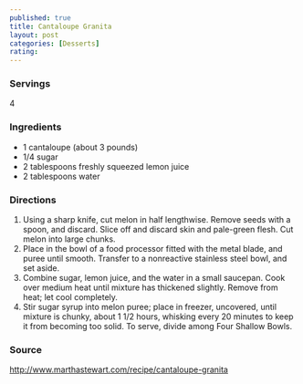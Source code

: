 ```yaml
---
published: true
title: Cantaloupe Granita
layout: post
categories: [Desserts]
rating: 
---
```

### Servings
4

### Ingredients
- 1 cantaloupe (about 3 pounds)
- 1/4 sugar
- 2 tablespoons freshly squeezed lemon juice
- 2 tablespoons water




### Directions
1. Using a sharp knife, cut melon in half lengthwise. Remove seeds with a spoon, and discard. Slice off and discard skin and pale-green flesh. Cut melon into large chunks.
2. Place in the bowl of a food processor fitted with the metal blade, and puree until smooth. Transfer to a nonreactive stainless steel bowl, and set aside.
3. Combine sugar, lemon juice, and the water in a small saucepan. Cook over medium heat until mixture has thickened slightly. Remove from heat; let cool completely.
4. Stir sugar syrup into melon puree; place in freezer, uncovered, until mixture is chunky, about 1 1/2 hours, whisking every 20 minutes to keep it from becoming too solid. To serve, divide among Four Shallow Bowls.

### Source
<a href="http://www.marthastewart.com/recipe/cantaloupe-granita" target="new">http://www.marthastewart.com/recipe/cantaloupe-granita</a>
